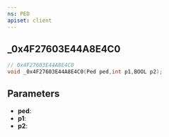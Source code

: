 ```yaml
---
ns: PED
apiset: client
---
```

## _0x4F27603E44A8E4C0

```c
// 0x4F27603E44A8E4C0
void _0x4F27603E44A8E4C0(Ped ped,int p1,BOOL p2);
```


## Parameters
* **ped**:
* **p1**:
* **p2**:



